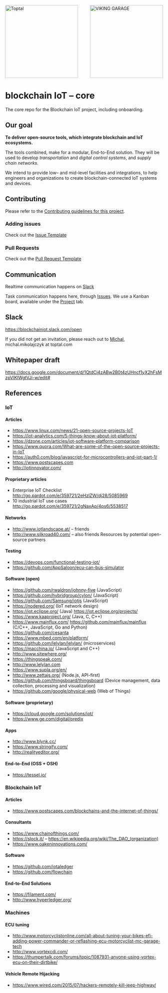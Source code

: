 <img src="https://secure.meetupstatic.com/photos/event/6/d/d/highres_445201757.jpeg" alt="Toptal" width="233" align="left" />
<img src="https://s3.amazonaws.com/poly-screenshots.angel.co/Project/56/593071/c73b67bbe540a18c37939706bbbe3992-thumb_jpg.jpg" alt="VIKING GARAGE" width="233" align="right" />
<br clear="both" />

# blockchain IoT – core
The core repo for the Blockchain IoT project, including onboarding.

## Our goal
**To deliver open-source tools, which integrate blockchain and IoT ecosystems.**

The tools combined, make for a modular, End-to-End solution. They will be used to develop _transportation_ and _digital control systems_, and _supply chain networks_.

We intend to provide low– and mid-level facilities and integrations, to help engineers and organizations to create blockchain-connected IoT systems and devices.

## Contributing
Please refer to the [Contributing guidelines for this project](https://github.com/blockchain-IoT/blockchain-IoT-core/blob/master/CONTRIBUTING.md).
### Adding issues
Check out the [Issue Template](https://github.com/blockchain-IoT/blockchain-IoT-core/blob/master/issue_template.md)
### Pull Requests
Check out the [Pull Request Template](https://github.com/blockchain-IoT/blockchain-IoT-core/blob/master/PULL_REQUEST_TEMPLATE.md)

## Communication
Realtime communication happens on [Slack](https://blockchainiot.slack.com/open)

Task communication happens here, through [Issues](https://github.com/blockchain-IoT/blockchain-IoT-core/issues). We use a Kanban board, available under the [Project](https://github.com/blockchain-IoT/blockchain-IoT-core/projects) tab.

## Slack
https://blockchainiot.slack.com/open

If you did not get an invitation, please reach out to [Michal](https://github.com/michalmikolajczyk), michal.mikolajczyk at toptal.com

## Whitepaper draft
https://docs.google.com/document/d/1QtdCi4zABw2B0t4zUHncf1yX2hFsMzpVlKlWgtVJi-w/edit#

## References
### IoT
#### Articles
* https://www.linux.com/news/21-open-source-projects-IoT
* https://iot-analytics.com/5-things-know-about-iot-platform/
* https://dzone.com/articles/iot-software-platform-comparison
* https://www.quora.com/What-are-some-of-the-open-source-projects-in-IoT
* https://auth0.com/blog/javascript-for-microcontrollers-and-iot-part-1/
* https://www.postscapes.com
* http://iotinnovator.com/
#### Proprietary articles
* Enterprise IoT Checklist http://go.pardot.com/e/359721/2eHzlZW/dj28/5085969
* 10 industrial IoT use cases http://go.pardot.com/e/359721/2gNaxAp/4ps6/5538517
#### Networks
* http://www.iotlandscape.at/ – friends
* http://www.silkroad40.com/ – also friends
 Resources by potential open-source partners
#### Testing
* https://devops.com/functional-testing-iot/
* https://github.com/AppSaloon/ecu-can-bus-simulator
#### Software (open)
* https://github.com/rwaldron/johnny-five (JavaScript)
* https://github.com/hybridgroup/cylon/ (JavaScript)
* https://github.com/Samsung/iotjs (JavaScript)
* https://nodered.org/ (IoT network design)
* https://iot.eclipse.org/ (Java) https://iot.eclipse.org/projects/
* https://www.kaaproject.org/ (Java, C, C++)
* https://www.mainflux.com/ https://github.com/mainflux/mainflux (C/C++, JavaScript, Go and Python)
* https://github.com/cesanta
* https://www.mbed.com/en/platform/
* https://github.com/lelylan/lelylan/ (microservices)
* https://macchina.io/ (JavaScript and C++)
* http://www.sitewhere.org/
* https://thingspeak.com/
* http://www.lelylan.com
* https://www.supla.org/en/
* http://www.zettajs.org/ (Node.js, API-first)
* https://github.com/thingsboard/thingsboard (Device management, data collection, processing and visualization)
* https://github.com/google/physical-web (Web of Things)
#### Software (proprietary)
* https://cloud.google.com/solutions/iot/
* https://www.ge.com/digital/predix
#### Apps
* http://www.blynk.cc/
* https://www.stringify.com/
* http://realityeditor.org/
#### End-to-End (OSS + OSH)
* https://tessel.io/
### Blockchain IoT
#### Articles
* https://www.postscapes.com/blockchains-and-the-internet-of-things/
#### Consultants
* https://www.chainofthings.com/
* https://slock.it/ – https://en.wikipedia.org/wiki/The_DAO_(organization)
* https://www.oakeninnovations.com/
#### Software
* https://github.com/iotaledger
* https://github.com/flowchain
#### End-to-End Solutions
* https://filament.com/
* http://www.hyperledger.org/
### Machines
#### ECU tuning
* http://www.motorcyclistonline.com/all-about-tuning-your-bikes-efi-adding-power-commander-or-reflashing-ecu-motorcyclist-mc-garage-tech
* http://www.vortexcdi.com/
* https://thumpertalk.com/forums/topic/1087931-anyone-using-vortex-ecu-on-their-dirtbike/
#### Vehicle Remote Hijacking
* https://www.wired.com/2015/07/hackers-remotely-kill-jeep-highway/
